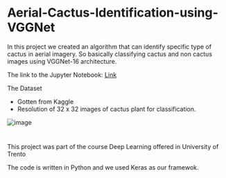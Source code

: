 # Aerial-Cactus-Identification-using-VGGNet
In this project we created an algorithm that can identify specific type of cactus in aerial imagery. So basically classifying cactus and non cactus images using VGGNet-16 architecture.

The link to the Jupyter Notebook: [Link](https://github.com/Kooroshoo/Aerial-Cactus-Identification-using-VGGNet/blob/master/vgg16_transfer_learning.ipynb)

The Dataset
- Gotten from Kaggle
- Resolution of 32 x 32 images of cactus plant for classification.

![image](https://user-images.githubusercontent.com/26629624/86628247-eafcf700-bfc9-11ea-82d5-8a584bfc46a0.png)

#
This project was part of the course Deep Learning offered in University of Trento

The code is written in Python and we used Keras as our framewok.
